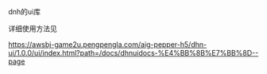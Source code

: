 dnh的ui库

详细使用方法见

https://awsbj-game2u.pengpengla.com/aig-pepper-h5/dhn-ui/1.0.0/ui/index.html?path=/docs/dhnuidocs-%E4%BB%8B%E7%BB%8D--page